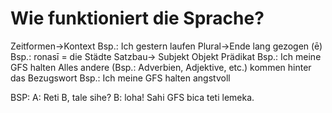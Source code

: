 # Wie funktioniert die Sprache?





Zeitformen->Kontext			                                                            Bsp.: Ich gestern laufen
Plural->Ende lang gezogen (ē)		                                                    Bsp.: ronasī = die Städte
Satzbau-> Subjekt Objekt Prädikat	                                                  Bsp.: Ich meine GFS halten
Alles andere (Bsp.: Adverbien, Adjektive, etc.) kommen hinter das Bezugswort 				Bsp.: Ich meine GFS halten angstvoll

BSP:
A: Reti B, tale sihe? 
B: loha! Sahi GFS bica teti lemeka.

